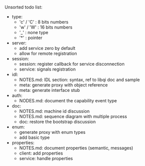 Unsorted todo list:
- type:
    - 'c' / 'C' : 8 bits numbers
    - 'w' / 'W' : 16 bits numbers
    - '_' : none type
    - '*' : pointer
- server:
    - add service zero by default
    - allow for remote registration
- session:
    - session: register callback for service disconnection
    - service: signals registration
- idl:
    - NOTES.md: IDL section: syntax, ref to libqi doc and sample
    - meta: generate proxy with object reference
    - meta: generate interface stub
- auth:
    - NODES.md: document the capability event type
- doc:
    - NOTES.md: machine id discussion
    - NOTES.md: sequence diagram with multiple process
    - doc: restore the bootstrap discussion
- enum:
    - generate proxy with enum types
    - add basic type
- properties:
    - NOTES.md: document properties (semantic, messages)
    - client: add properties
    - service: handle properties
